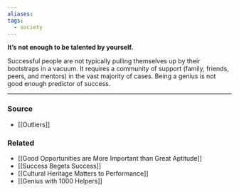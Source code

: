 ```yaml
---
aliases: 
tags:
  - society
---
```

**It’s not enough to be talented by yourself.**

Successful people are not typically pulling themselves up by their bootstraps in a vacuum. It requires a community of support (family, friends, peers, and mentors) in the vast majority of cases. Being a genius is not good enough predictor of success.

---

### Source
- [[Outliers]]

### Related
- [[Good Opportunities are More Important than Great Aptitude]] 
- [[Success Begets Success]] 
- [[Cultural Heritage Matters to Performance]]
- [[Genius with 1000 Helpers]]
